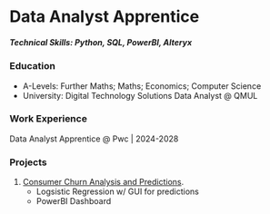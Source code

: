 # Data Analyst Apprentice

##### Technical Skills: Python, SQL, PowerBI, Alteryx

### Education 
- A-Levels: Further Maths; Maths; Economics; Computer Science 
- University: Digital Technology Solutions Data Analyst @ QMUL 

### Work Experience
Data Analyst Apprentice @ Pwc | 2024-2028

### Projects
1. [Consumer Churn Analysis and Predictions](https://ayoubgutin.github.io/customer-churn/).
   - Logsistic Regression w/ GUI for predictions
   - PowerBI Dashboard


